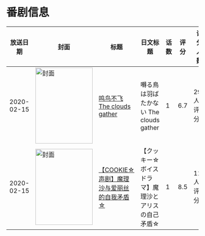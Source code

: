 # 番剧信息

|放送日期|封面|标题|日文标题|话数|评分|评分人数|
|---|---|---|---|---|---|---|
|2020-02-15|<img src="//lain.bgm.tv/pic/cover/c/68/a7/281305_t3DM1.jpg" alt="封面" style="width:150px;height:200px;object-fit:cover;">|[鸣鸟不飞 The clouds gather](https://bangumi.tv/subject/281305)|囀る鳥は羽ばたかない The clouds gather|1|6.7|299人评分|
|2020-02-15|<img src="//lain.bgm.tv/pic/cover/c/83/f1/478831_XW7Ny.jpg" alt="封面" style="width:150px;height:200px;object-fit:cover;">|[【COOKIE☆声剧】魔理沙与爱丽丝的自我矛盾☆](https://bangumi.tv/subject/478831)|【クッキー☆ボイスドラマ】魔理沙とアリスの自己矛盾☆|1|8.5|11人评分|
